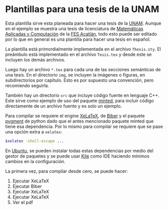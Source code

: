 # Plantillas para una tesis de la UNAM

Esta plantilla sirve esta planeada para hacer una tesis de la [UNAM](https://www.unam.mx/). Aunque en el ejemplo se muestra una tesis de licenciatura de [Matemáticas Aplicadas y Computación](https://mac.acatlan.unam.mx/) de la [FES Acatlán](https://www.acatlan.unam.mx/), todo esto puede ser editado por lo que en general es una plantilla para hacer una tesis en español.

La plantilla está primordialmente implementada en el archivo `Thesis.sty`. El preámbulo está implementado en el archivo `Tesis.tex` y desde este se incluyen los demás archivos.

Luego hay un archivo `*.tex` para cada una de las secciones semánticas de una tesis.
En el directorio `img`, se incluyen la imágenes o figuras, en subdirectorios por capítulo. Esto es por supuesto una convención, pero recomiendo seguirla.

También hay un directorio `src` que incluye código fuente en lenguaje C++. Este sirve como ejemplo de uso del paquete [minted](https://ctan.org/pkg/minted), para incluir código directamente de un archivo fuente y es solo un ejemplo.

Para compilar se requiere el engine [XeLaTeX](https://tug.org/xetex/), de [Biber](http://biblatex-biber.sourceforge.net/) y el paquete [pygment](https://pygments.org/) de python dado que el antes mencionado paquete minted que tiene esa dependencia. Por lo mismo para compilar se requiere que se pase una opción extra a `xelatex`:

```bash
$xelatex -shell-escape ...
```

En [Ubuntu](https://ubuntu.com/), se pueden instalar todas estas dependencias por medio del gestor de paquetes y se puede usar [Kile](https://kile.sourceforge.io/) como IDE haciendo mínimos cambios en la configuración.

La primera vez, para compilar desde cero, se puede hacer:

1. Ejecutar XeLaTeX
1. Ejecutar Biber
1. Ejecutar XeLaTeX
1. Ejecutar XeLaTeX
1. Ver el pdf
